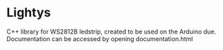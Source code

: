 # Lightys
C++ library for WS2812B ledstrip, created to be used on the Arduino due.
Documentation can be accessed by opening documentation.html
